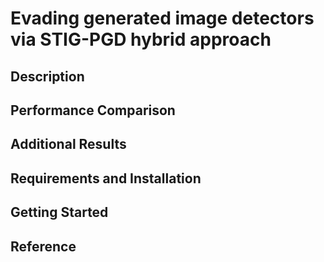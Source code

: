 # Evading generated image detectors via STIG-PGD hybrid approach
## Description
## Performance Comparison
## Additional Results
## Requirements and Installation
## Getting Started
## Reference

